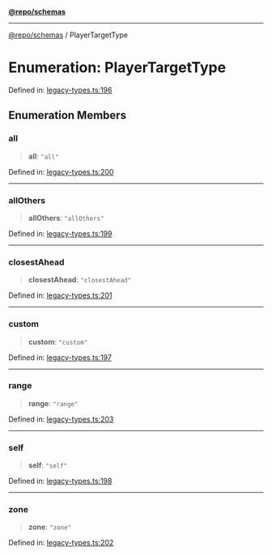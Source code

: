 [**@repo/schemas**](../README.md)

***

[@repo/schemas](../README.md) / PlayerTargetType

# Enumeration: PlayerTargetType

Defined in: [legacy-types.ts:196](https://github.com/alexqguo/drinking-board-game-v3/blob/15932662279983c0f0b2a6fa59ef653227975f0d/packages/schemas/src/legacy-types.ts#L196)

## Enumeration Members

### all

> **all**: `"all"`

Defined in: [legacy-types.ts:200](https://github.com/alexqguo/drinking-board-game-v3/blob/15932662279983c0f0b2a6fa59ef653227975f0d/packages/schemas/src/legacy-types.ts#L200)

***

### allOthers

> **allOthers**: `"allOthers"`

Defined in: [legacy-types.ts:199](https://github.com/alexqguo/drinking-board-game-v3/blob/15932662279983c0f0b2a6fa59ef653227975f0d/packages/schemas/src/legacy-types.ts#L199)

***

### closestAhead

> **closestAhead**: `"closestAhead"`

Defined in: [legacy-types.ts:201](https://github.com/alexqguo/drinking-board-game-v3/blob/15932662279983c0f0b2a6fa59ef653227975f0d/packages/schemas/src/legacy-types.ts#L201)

***

### custom

> **custom**: `"custom"`

Defined in: [legacy-types.ts:197](https://github.com/alexqguo/drinking-board-game-v3/blob/15932662279983c0f0b2a6fa59ef653227975f0d/packages/schemas/src/legacy-types.ts#L197)

***

### range

> **range**: `"range"`

Defined in: [legacy-types.ts:203](https://github.com/alexqguo/drinking-board-game-v3/blob/15932662279983c0f0b2a6fa59ef653227975f0d/packages/schemas/src/legacy-types.ts#L203)

***

### self

> **self**: `"self"`

Defined in: [legacy-types.ts:198](https://github.com/alexqguo/drinking-board-game-v3/blob/15932662279983c0f0b2a6fa59ef653227975f0d/packages/schemas/src/legacy-types.ts#L198)

***

### zone

> **zone**: `"zone"`

Defined in: [legacy-types.ts:202](https://github.com/alexqguo/drinking-board-game-v3/blob/15932662279983c0f0b2a6fa59ef653227975f0d/packages/schemas/src/legacy-types.ts#L202)
